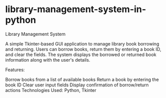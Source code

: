 # library-management-system-in-python
Library Management System

A simple Tkinter-based GUI application to manage library book borrowing and returning. Users can borrow books, return them by entering a book ID, and clear the fields. The system displays the borrowed or returned book information along with the user's details.

Features:

Borrow books from a list of available books
Return a book by entering the book ID
Clear user input fields
Display confirmation of borrow/return actions
Technologies Used: Python, Tkinter


